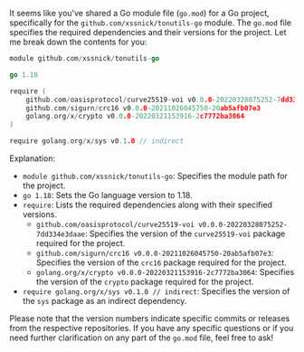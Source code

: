 It seems like you've shared a Go module file (`go.mod`) for a Go project, specifically for the `github.com/xssnick/tonutils-go` module. The `go.mod` file specifies the required dependencies and their versions for the project. Let me break down the contents for you:

```go
module github.com/xssnick/tonutils-go

go 1.18

require (
    github.com/oasisprotocol/curve25519-voi v0.0.0-20220328075252-7dd334e3daae
    github.com/sigurn/crc16 v0.0.0-20211026045750-20ab5afb07e3
    golang.org/x/crypto v0.0.0-20220321153916-2c7772ba3064
)

require golang.org/x/sys v0.1.0 // indirect
```

Explanation:

- `module github.com/xssnick/tonutils-go`: Specifies the module path for the project.
- `go 1.18`: Sets the Go language version to 1.18.
- `require`: Lists the required dependencies along with their specified versions.
  - `github.com/oasisprotocol/curve25519-voi v0.0.0-20220328075252-7dd334e3daae`: Specifies the version of the `curve25519-voi` package required for the project.
  - `github.com/sigurn/crc16 v0.0.0-20211026045750-20ab5afb07e3`: Specifies the version of the `crc16` package required for the project.
  - `golang.org/x/crypto v0.0.0-20220321153916-2c7772ba3064`: Specifies the version of the `crypto` package required for the project.
- `require golang.org/x/sys v0.1.0 // indirect`: Specifies the version of the `sys` package as an indirect dependency.

Please note that the version numbers indicate specific commits or releases from the respective repositories. If you have any specific questions or if you need further clarification on any part of the `go.mod` file, feel free to ask!
